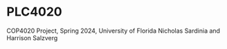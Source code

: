 # PLC4020
COP4020 Project, Spring 2024, University of Florida
Nicholas Sardinia and Harrison Salzverg

